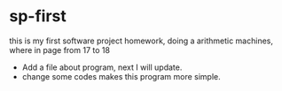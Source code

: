 # sp-first
this is my first software project homework, doing a arithmetic machines, where in page from 17 to 18
* Add a file about program, next I will update.
* change some codes makes this program more simple.
